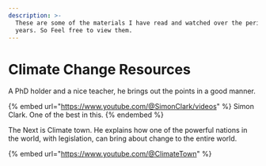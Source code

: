 ```yaml
---
description: >-
  These are some of the materials I have read and watched over the period of
  years. So Feel free to view them.
---
```


# Climate Change Resources

A PhD holder and a nice teacher, he brings out the points in a good manner.

{% embed url="https://www.youtube.com/@SimonClark/videos" %}
Simon Clark. One of the best in this.
{% endembed %}

The Next is Climate town. He explains how one of the powerful nations in the world, with legislation, can bring about change to the entire world.

{% embed url="https://www.youtube.com/@ClimateTown" %}
